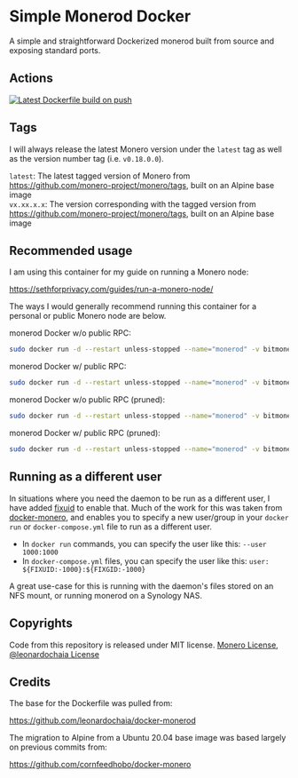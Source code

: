 # Simple Monerod Docker

A simple and straightforward Dockerized monerod built from source and exposing standard ports.

## Actions

[![Latest Dockerfile build on push](https://github.com/sethforprivacy/simple-monerod-docker/actions/workflows/update-image-on-push.yml/badge.svg)](https://github.com/sethforprivacy/simple-monerod-docker/actions/workflows/update-image-on-push.yml)  

## Tags

I will always release the latest Monero version under the `latest` tag as well as the version number tag (i.e. `v0.18.0.0`).

`latest`: The latest tagged version of Monero from https://github.com/monero-project/monero/tags, built on an Alpine base image  
`vx.xx.x.x`: The version corresponding with the tagged version from https://github.com/monero-project/monero/tags, built on an Alpine base image  

## Recommended usage

I am using this container for my guide on running a Monero node:

https://sethforprivacy.com/guides/run-a-monero-node/

The ways I would generally recommend running this container for a personal or public Monero node are below.

monerod Docker w/o public RPC:

```bash
sudo docker run -d --restart unless-stopped --name="monerod" -v bitmonero:/home/monero/.bitmonero ghcr.io/sethforprivacy/simple-monerod:latest --rpc-restricted-bind-ip=0.0.0.0 --rpc-restricted-bind-port=18089 --no-igd --no-zmq --enable-dns-blocklist
```

monerod Docker w/ public RPC:

```bash
sudo docker run -d --restart unless-stopped --name="monerod" -v bitmonero:/home/monero/.bitmonero ghcr.io/sethforprivacy/simple-monerod:latest  --rpc-restricted-bind-ip=0.0.0.0 --rpc-restricted-bind-port=18089 --public-node --no-igd --no-zmq --enable-dns-blocklist
```

monerod Docker w/o public RPC (pruned):

```bash
sudo docker run -d --restart unless-stopped --name="monerod" -v bitmonero:/home/monero/.bitmonero ghcr.io/sethforprivacy/simple-monerod:latest  --rpc-restricted-bind-ip=0.0.0.0 --rpc-restricted-bind-port=18089 --no-igd --no-zmq --enable-dns-blocklist --prune-blockchain
```

monerod Docker w/ public RPC (pruned):

```bash
sudo docker run -d --restart unless-stopped --name="monerod" -v bitmonero:/home/monero/.bitmonero ghcr.io/sethforprivacy/simple-monerod:latest  --rpc-restricted-bind-ip=0.0.0.0 --rpc-restricted-bind-port=18089 --public-node --no-igd --no-zmq --enable-dns-blocklist --prune-blockchain
```

## Running as a different user

In situations where you need the daemon to be run as a different user, I have added [fixuid](https://github.com/boxboat/fixuid) to enable that. Much of the work for this was taken from [docker-monero](https://github.com/cornfeedhobo/docker-monero), and enables you to specify a new user/group in your `docker run` or `docker-compose.yml` file to run as a different user.

- In `docker run` commands, you can specify the user like this: `--user 1000:1000`
- In `docker-compose.yml` files, you can specify the user like this: `user: ${FIXUID:-1000}:${FIXGID:-1000}`

A great use-case for this is running with the daemon's files stored on an NFS mount, or running monerod on a Synology NAS.

## Copyrights

Code from this repository is released under MIT license. [Monero License](https://github.com/monero-project/monero/blob/master/LICENSE), [@leonardochaia License](https://github.com/leonardochaia/docker-monerod/blob/master/LICENSE)

## Credits

The base for the Dockerfile was pulled from:

https://github.com/leonardochaia/docker-monerod

The migration to Alpine from a Ubuntu 20.04 base image was based largely on previous commits from:

https://github.com/cornfeedhobo/docker-monero
